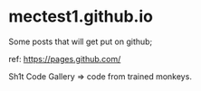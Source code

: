 # mectest1.github.io
Some posts that will get put on github;

ref: https://pages.github.com/

Sh1t Code Gallery => code from trained monkeys.